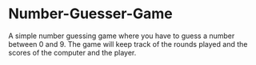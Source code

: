 # Number-Guesser-Game
A simple number guessing game where you have to guess a number between 0 and 9. The game will keep track of the rounds played and the scores of the computer and the player.

